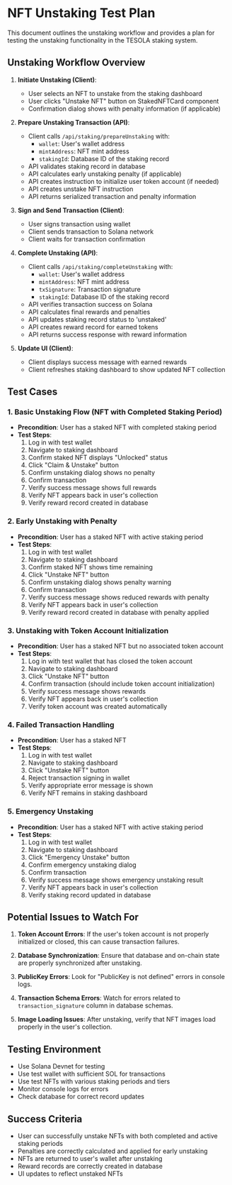 # NFT Unstaking Test Plan

This document outlines the unstaking workflow and provides a plan for testing the unstaking functionality in the TESOLA staking system.

## Unstaking Workflow Overview

1. **Initiate Unstaking (Client)**:
   - User selects an NFT to unstake from the staking dashboard
   - User clicks "Unstake NFT" button on StakedNFTCard component
   - Confirmation dialog shows with penalty information (if applicable)

2. **Prepare Unstaking Transaction (API)**:
   - Client calls `/api/staking/prepareUnstaking` with:
     - `wallet`: User's wallet address
     - `mintAddress`: NFT mint address
     - `stakingId`: Database ID of the staking record
   - API validates staking record in database
   - API calculates early unstaking penalty (if applicable)
   - API creates instruction to initialize user token account (if needed)
   - API creates unstake NFT instruction
   - API returns serialized transaction and penalty information

3. **Sign and Send Transaction (Client)**:
   - User signs transaction using wallet
   - Client sends transaction to Solana network
   - Client waits for transaction confirmation

4. **Complete Unstaking (API)**:
   - Client calls `/api/staking/completeUnstaking` with:
     - `wallet`: User's wallet address
     - `mintAddress`: NFT mint address
     - `txSignature`: Transaction signature
     - `stakingId`: Database ID of the staking record
   - API verifies transaction success on Solana
   - API calculates final rewards and penalties
   - API updates staking record status to 'unstaked'
   - API creates reward record for earned tokens
   - API returns success response with reward information

5. **Update UI (Client)**:
   - Client displays success message with earned rewards
   - Client refreshes staking dashboard to show updated NFT collection

## Test Cases

### 1. Basic Unstaking Flow (NFT with Completed Staking Period)

- **Precondition**: User has a staked NFT with completed staking period
- **Test Steps**:
  1. Log in with test wallet
  2. Navigate to staking dashboard
  3. Confirm staked NFT displays "Unlocked" status
  4. Click "Claim & Unstake" button
  5. Confirm unstaking dialog shows no penalty
  6. Confirm transaction
  7. Verify success message shows full rewards
  8. Verify NFT appears back in user's collection
  9. Verify reward record created in database

### 2. Early Unstaking with Penalty

- **Precondition**: User has a staked NFT with active staking period
- **Test Steps**:
  1. Log in with test wallet
  2. Navigate to staking dashboard
  3. Confirm staked NFT shows time remaining
  4. Click "Unstake NFT" button
  5. Confirm unstaking dialog shows penalty warning
  6. Confirm transaction
  7. Verify success message shows reduced rewards with penalty
  8. Verify NFT appears back in user's collection
  9. Verify reward record created in database with penalty applied

### 3. Unstaking with Token Account Initialization

- **Precondition**: User has a staked NFT but no associated token account
- **Test Steps**:
  1. Log in with test wallet that has closed the token account
  2. Navigate to staking dashboard
  3. Click "Unstake NFT" button
  4. Confirm transaction (should include token account initialization)
  5. Verify success message shows rewards
  6. Verify NFT appears back in user's collection
  7. Verify token account was created automatically

### 4. Failed Transaction Handling

- **Precondition**: User has a staked NFT
- **Test Steps**:
  1. Log in with test wallet
  2. Navigate to staking dashboard
  3. Click "Unstake NFT" button
  4. Reject transaction signing in wallet
  5. Verify appropriate error message is shown
  6. Verify NFT remains in staking dashboard

### 5. Emergency Unstaking

- **Precondition**: User has a staked NFT with active staking period
- **Test Steps**:
  1. Log in with test wallet
  2. Navigate to staking dashboard
  3. Click "Emergency Unstake" button
  4. Confirm emergency unstaking dialog
  5. Confirm transaction
  6. Verify success message shows emergency unstaking result
  7. Verify NFT appears back in user's collection
  8. Verify staking record updated in database

## Potential Issues to Watch For

1. **Token Account Errors**: If the user's token account is not properly initialized or closed, this can cause transaction failures.

2. **Database Synchronization**: Ensure that database and on-chain state are properly synchronized after unstaking.

3. **PublicKey Errors**: Look for "PublicKey is not defined" errors in console logs.

4. **Transaction Schema Errors**: Watch for errors related to `transaction_signature` column in database schemas.

5. **Image Loading Issues**: After unstaking, verify that NFT images load properly in the user's collection.

## Testing Environment

- Use Solana Devnet for testing
- Use test wallet with sufficient SOL for transactions
- Use test NFTs with various staking periods and tiers
- Monitor console logs for errors
- Check database for correct record updates

## Success Criteria

- User can successfully unstake NFTs with both completed and active staking periods
- Penalties are correctly calculated and applied for early unstaking
- NFTs are returned to user's wallet after unstaking
- Reward records are correctly created in database
- UI updates to reflect unstaked NFTs